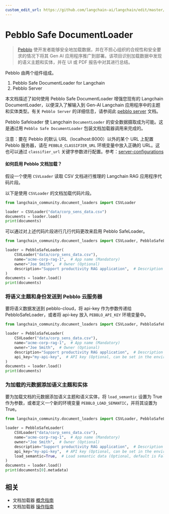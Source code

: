 ```yaml
---
custom_edit_url: https://github.com/langchain-ai/langchain/edit/master/docs/docs/integrations/document_loaders/pebblo.ipynb
---
```


# Pebblo Safe DocumentLoader

> [Pebblo](https://daxa-ai.github.io/pebblo/) 使开发者能够安全地加载数据，并在不担心组织的合规性和安全要求的情况下将其 Gen AI 应用程序推广到部署。该项目识别加载数据中发现的语义主题和实体，并在 UI 或 PDF 报告中对其进行总结。

Pebblo 由两个组件组成。

1. Pebblo Safe DocumentLoader for Langchain
1. Pebblo Server

本文档描述了如何使用 Pebblo Safe DocumentLoader 增强您现有的 Langchain DocumentLoader，以便深入了解输入到 Gen-AI Langchain 应用程序中的主题和实体类型。有关 `Pebblo Server` 的详细信息，请参阅此 [pebblo server](https://daxa-ai.github.io/pebblo/daemon) 文档。

Pebblo Safeloader 使 Langchain `DocumentLoader` 的安全数据摄取成为可能。这是通过用 `Pebblo Safe DocumentLoader` 包装文档加载器调用来完成的。

注意：要在 Pebblo 的默认 URL（localhost:8000）以外的某个 URL 上配置 Pebblo 服务器，请在 `PEBBLO_CLASSIFIER_URL` 环境变量中放入正确的 URL。这也可以通过 `classifier_url` 关键字参数进行配置。参考：[server-configurations](https://daxa-ai.github.io/pebblo/config)

#### 如何启用 Pebblo 文档加载？

假设一个使用 `CSVLoader` 读取 CSV 文档进行推理的 Langchain RAG 应用程序代码片段。

以下是使用 `CSVLoader` 的文档加载代码片段。

```python
from langchain_community.document_loaders import CSVLoader

loader = CSVLoader("data/corp_sens_data.csv")
documents = loader.load()
print(documents)
```

可以通过对上述代码片段进行几行代码更改来启用 Pebblo SafeLoader。

```python
from langchain_community.document_loaders import CSVLoader, PebbloSafeLoader

loader = PebbloSafeLoader(
    CSVLoader("data/corp_sens_data.csv"),
    name="acme-corp-rag-1",  # App name (Mandatory)
    owner="Joe Smith",  # Owner (Optional)
    description="Support productivity RAG application",  # Description (Optional)
)
documents = loader.load()
print(documents)
```

### 将语义主题和身份发送到 Pebblo 云服务器

要将语义数据发送到 pebblo-cloud，将 api-key 作为参数传递给 PebbloSafeLoader，或者将 api-key 放入 `PEBBLO_API_KEY` 环境变量中。

```python
from langchain_community.document_loaders import CSVLoader, PebbloSafeLoader

loader = PebbloSafeLoader(
    CSVLoader("data/corp_sens_data.csv"),
    name="acme-corp-rag-1",  # App name (Mandatory)
    owner="Joe Smith",  # Owner (Optional)
    description="Support productivity RAG application",  # Description (Optional)
    api_key="my-api-key",  # API key (Optional, can be set in the environment variable PEBBLO_API_KEY)
)
documents = loader.load()
print(documents)
```

### 为加载的元数据添加语义主题和实体

要为加载文档的元数据添加语义主题和语义实体，将 `load_semantic` 设置为 True 作为参数，或者定义一个新的环境变量 `PEBBLO_LOAD_SEMANTIC`，并将其设置为 True。

```python
from langchain_community.document_loaders import CSVLoader, PebbloSafeLoader

loader = PebbloSafeLoader(
    CSVLoader("data/corp_sens_data.csv"),
    name="acme-corp-rag-1",  # App name (Mandatory)
    owner="Joe Smith",  # Owner (Optional)
    description="Support productivity RAG application",  # Description (Optional)
    api_key="my-api-key",  # API key (Optional, can be set in the environment variable PEBBLO_API_KEY)
    load_semantic=True,  # Load semantic data (Optional, default is False, can be set in the environment variable PEBBLO_LOAD_SEMANTIC)
)
documents = loader.load()
print(documents[0].metadata)
```

## 相关

- 文档加载器 [概念指南](/docs/concepts/#document-loaders)
- 文档加载器 [操作指南](/docs/how_to/#document-loaders)